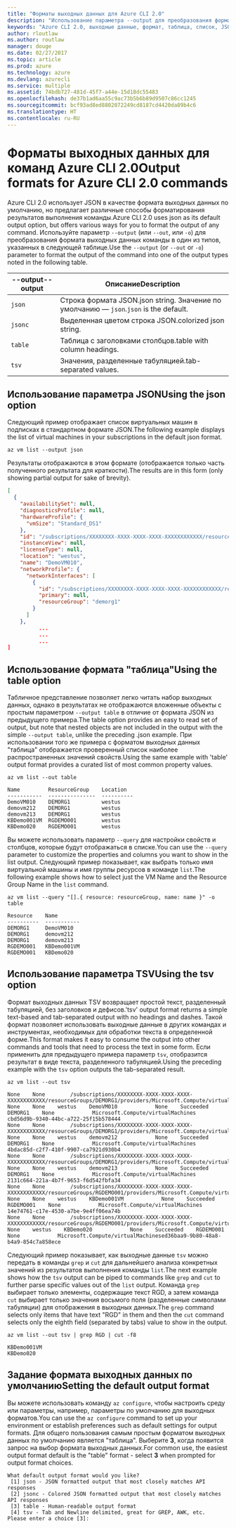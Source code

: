```yaml
---
title: "Форматы выходных данных для Azure CLI 2.0"
description: "Использование параметра --output для преобразования формата результатов выполнения команды Azure CLI 2.0 в таблицы, списки или формат JSON."
keywords: "Azure CLI 2.0, выходные данные, формат, таблица, список, JSON, Linux, Mac, Windows, OS X"
author: rloutlaw
ms.author: routlaw
manager: douge
ms.date: 02/27/2017
ms.topic: article
ms.prod: azure
ms.technology: azure
ms.devlang: azurecli
ms.service: multiple
ms.assetid: 74bdb727-481d-45f7-a44e-15d18dc55483
ms.openlocfilehash: de37b1ad6aa55c9ac73b5b6b89d9507c86cc1245
ms.sourcegitcommit: bcf93ad8ed8802072249cd8187cd4420da89b4c6
ms.translationtype: HT
ms.contentlocale: ru-RU
---
```

# <a name="output-formats-for-azure-cli-20-commands"></a><span data-ttu-id="0519a-104">Форматы выходных данных для команд Azure CLI 2.0</span><span class="sxs-lookup"><span data-stu-id="0519a-104">Output formats for Azure CLI 2.0 commands</span></span>

<span data-ttu-id="0519a-105">Azure CLI 2.0 использует JSON в качестве формата выходных данных по умолчанию, но предлагает различные способы форматирования результатов выполнения команды.</span><span class="sxs-lookup"><span data-stu-id="0519a-105">Azure CLI 2.0 uses json as its default output option, but offers various ways for you to format the output of any command.</span></span>  <span data-ttu-id="0519a-106">Используйте параметр `--output` (или `--out`, или `-o`) для преобразования формата выходных данных команды в один из типов, указанных в следующей таблице.</span><span class="sxs-lookup"><span data-stu-id="0519a-106">Use the `--output` (or `--out` or `-o`) parameter to format the output of the command into one of the output types noted in the following table.</span></span> 

<span data-ttu-id="0519a-107">--output</span><span class="sxs-lookup"><span data-stu-id="0519a-107">--output</span></span> | <span data-ttu-id="0519a-108">Описание</span><span class="sxs-lookup"><span data-stu-id="0519a-108">Description</span></span>
---------|-------------------------------
`json`   | <span data-ttu-id="0519a-109">Строка формата JSON.</span><span class="sxs-lookup"><span data-stu-id="0519a-109">json string.</span></span> <span data-ttu-id="0519a-110">Значение по умолчанию — `json`.</span><span class="sxs-lookup"><span data-stu-id="0519a-110">`json` is the default.</span></span>
`jsonc`  | <span data-ttu-id="0519a-111">Выделенная цветом строка JSON.</span><span class="sxs-lookup"><span data-stu-id="0519a-111">colorized json string.</span></span>
`table`  | <span data-ttu-id="0519a-112">Таблица с заголовками столбцов.</span><span class="sxs-lookup"><span data-stu-id="0519a-112">table with column headings.</span></span>
`tsv`    | <span data-ttu-id="0519a-113">Значения, разделенные табуляцией.</span><span class="sxs-lookup"><span data-stu-id="0519a-113">tab-separated values.</span></span>

## <a name="using-the-json-option"></a><span data-ttu-id="0519a-114">Использование параметра JSON</span><span class="sxs-lookup"><span data-stu-id="0519a-114">Using the json option</span></span>

<span data-ttu-id="0519a-115">Следующий пример отображает список виртуальных машин в подписках в стандартном формате JSON.</span><span class="sxs-lookup"><span data-stu-id="0519a-115">The following example displays the list of virtual machines in your subscriptions in the default json format.</span></span>

```azurecli
az vm list --output json
```

<span data-ttu-id="0519a-116">Результаты отображаются в этом формате (отображается только часть полученного результата для краткости).</span><span class="sxs-lookup"><span data-stu-id="0519a-116">The results are in this form (only showing partial output for sake of brevity).</span></span>

```json
[
  {
    "availabilitySet": null,
    "diagnosticsProfile": null,
    "hardwareProfile": {
      "vmSize": "Standard_DS1"
    },
    "id": "/subscriptions/XXXXXXXX-XXXX-XXXX-XXXX-XXXXXXXXXXXX/resourceGroups/DEMORG1/providers/Microsoft.Compute/virtualMachines/DemoVM010",
    "instanceView": null,
    "licenseType": null,
    "location": "westus",
    "name": "DemoVM010",
    "networkProfile": {
      "networkInterfaces": [
        {
          "id": "/subscriptions/XXXXXXXX-XXXX-XXXX-XXXX-XXXXXXXXXXXX/resourceGroups/demorg1/providers/Microsoft.Network/networkInterfaces/DemoVM010VMNic",
          "primary": null,
          "resourceGroup": "demorg1"
        }
      ]
    },
          ...
          ...
          ...   
]
```
 
## <a name="using-the-table-option"></a><span data-ttu-id="0519a-117">Использование формата "таблица"</span><span class="sxs-lookup"><span data-stu-id="0519a-117">Using the table option</span></span>

<span data-ttu-id="0519a-118">Табличное представление позволяет легко читать набор выходных данных, однако в результатах не отображаются вложенные объекты с простым параметром `--output table` в отличие от формата JSON из предыдущего примера.</span><span class="sxs-lookup"><span data-stu-id="0519a-118">The table option provides an easy to read set of output, but note that nested objects are not included in the output with the simple `--output table`, unlike the preceding .json example.</span></span>  <span data-ttu-id="0519a-119">При использовании того же примера с форматом выходных данных "таблица" отображается проверенный список наиболее распространенных значений свойств.</span><span class="sxs-lookup"><span data-stu-id="0519a-119">Using the same example with 'table' output format provides a curated list of most common property values.</span></span>

```azurecli
az vm list --out table
```

```
Name         ResourceGroup    Location
-----------  ---------------  ----------
DemoVM010    DEMORG1          westus
demovm212    DEMORG1          westus
demovm213    DEMORG1          westus
KBDemo001VM  RGDEMO001        westus
KBDemo020    RGDEMO001        westus
```

<span data-ttu-id="0519a-120">Вы можете использовать параметр `--query` для настройки свойств и столбцов, которые будут отображаться в списке.</span><span class="sxs-lookup"><span data-stu-id="0519a-120">You can use the `--query` parameter to customize the properties and columns you want to show in the list output.</span></span> <span data-ttu-id="0519a-121">Следующий пример показывает, как выбрать только имя виртуальной машины и имя группы ресурсов в команде `list`.</span><span class="sxs-lookup"><span data-stu-id="0519a-121">The following example shows how to select just the VM Name and the Resource Group Name in the `list` command.</span></span>

```azurecli
az vm list --query "[].{ resource: resourceGroup, name: name }" -o table
```

```
Resource    Name
----------  -----------
DEMORG1     DemoVM010
DEMORG1     demovm212
DEMORG1     demovm213
RGDEMO001   KBDemo001VM
RGDEMO001   KBDemo020
```

## <a name="using-the-tsv-option"></a><span data-ttu-id="0519a-122">Использование параметра TSV</span><span class="sxs-lookup"><span data-stu-id="0519a-122">Using the tsv option</span></span>

<span data-ttu-id="0519a-123">Формат выходных данных TSV возвращает простой текст, разделенный табуляцией, без заголовков и дефисов.</span><span class="sxs-lookup"><span data-stu-id="0519a-123">'tsv' output format returns a simple text-based and tab-separated output with no headings and dashes.</span></span> <span data-ttu-id="0519a-124">Такой формат позволяет использовать выходные данные в других командах и инструментах, необходимых для обработки текста в определенной форме.</span><span class="sxs-lookup"><span data-stu-id="0519a-124">This format makes it easy to consume the output into other commands and tools that need to process the text in some form.</span></span> <span data-ttu-id="0519a-125">Если применить для предыдущего примера параметр `tsv`, отобразится результат в виде текста, разделенного табуляцией.</span><span class="sxs-lookup"><span data-stu-id="0519a-125">Using the preceding example with the `tsv` option outputs the tab-separated result.</span></span>

```azurecli
az vm list --out tsv
```

```
None    None        /subscriptions/XXXXXXXX-XXXX-XXXX-XXXX-XXXXXXXXXXXX/resourceGroups/DEMORG1/providers/Microsoft.Compute/virtualMachines/DemoVM010    None    None    westus    DemoVM010            None    Succeeded    DEMORG1    None            Microsoft.Compute/virtualMachines    cbd56d9b-9340-44bc-a722-25f15b578444
None    None        /subscriptions/XXXXXXXX-XXXX-XXXX-XXXX-XXXXXXXXXXXX/resourceGroups/DEMORG1/providers/Microsoft.Compute/virtualMachines/demovm212    None    None    westus    demovm212            None    Succeeded    DEMORG1    None            Microsoft.Compute/virtualMachines    4bdac85d-c2f7-410f-9907-ca7921d930b4
None    None        /subscriptions/XXXXXXXX-XXXX-XXXX-XXXX-XXXXXXXXXXXX/resourceGroups/DEMORG1/providers/Microsoft.Compute/virtualMachines/demovm213    None    None    westus    demovm213            None    Succeeded    DEMORG1    None            Microsoft.Compute/virtualMachines    2131c664-221a-4b7f-9653-f6d542fbfa34
None    None        /subscriptions/XXXXXXXX-XXXX-XXXX-XXXX-XXXXXXXXXXXX/resourceGroups/RGDEMO001/providers/Microsoft.Compute/virtualMachines/KBDemo001VM    None    None    westus    KBDemo001VM            None    Succeeded    RGDEMO001    None            Microsoft.Compute/virtualMachines    14e74761-c17e-4530-a7be-9e4ff06ea74b
None    None        /subscriptions/XXXXXXXX-XXXX-XXXX-XXXX-XXXXXXXXXXXX/resourceGroups/RGDEMO001/providers/Microsoft.Compute/virtualMachines/KBDemo02None    None    westus    KBDemo020            None    Succeeded    RGDEMO001    None            Microsoft.Compute/virtualMachinesed36baa9-9b80-48a8-b4a9-854c7a858ece
```

<span data-ttu-id="0519a-126">Следующий пример показывает, как выходные данные `tsv` можно передать в команды `grep` и `cut` для дальнейшего анализа конкретных значений из результатов выполнения команды `list`.</span><span class="sxs-lookup"><span data-stu-id="0519a-126">The next example shows how the `tsv` output can be piped to commands like `grep` and `cut` to further parse specific values out of the `list` output.</span></span> <span data-ttu-id="0519a-127">Команда `grep` выбирает только элементы, содержащие текст RGD, а затем команда `cut` выбирает только значения восьмого поля (разделенные символами табуляции) для отображения в выходных данных.</span><span class="sxs-lookup"><span data-stu-id="0519a-127">The `grep` command selects only items that have text "RGD" in them and then the `cut` command selects only the eighth field (separated by tabs) value to show in the output.</span></span>

```azurecli
az vm list --out tsv | grep RGD | cut -f8
```

```
KBDemo001VM
KBDemo020
```

## <a name="setting-the-default-output-format"></a><span data-ttu-id="0519a-128">Задание формата выходных данных по умолчанию</span><span class="sxs-lookup"><span data-stu-id="0519a-128">Setting the default output format</span></span>

<span data-ttu-id="0519a-129">Вы можете использовать команду `az configure`, чтобы настроить среду или параметры, например, параметры по умолчанию для выходных форматов.</span><span class="sxs-lookup"><span data-stu-id="0519a-129">You can use the `az configure` command to set up your environment or establish preferences such as default settings for output formats.</span></span> <span data-ttu-id="0519a-130">Для общего пользования самым простым форматом выходных данных по умолчанию является "таблица". Выберите **3**, когда появится запрос на выбор формата выходных данных.</span><span class="sxs-lookup"><span data-stu-id="0519a-130">For common use, the easiest output format default is the "table" format - select **3** when prompted for output format choices.</span></span> 

```
What default output format would you like?
 [1] json - JSON formatted output that most closely matches API responses
 [2] jsonc - Colored JSON formatted output that most closely matches API responses
 [3] table - Human-readable output format
 [4] tsv - Tab and Newline delimited, great for GREP, AWK, etc.
Please enter a choice [3]: 
```